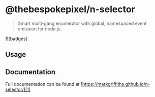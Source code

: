 # @thebespokepixel/n-selector

> Smart multi-gang enumerator with global, namespaced event emission for node.js.

${badges}

## Usage

## Documentation
Full documentation can be found at [https://markgriffiths.github.io/n-selector/][1]

[1]: https://markgriffiths.github.io/n-selector/
